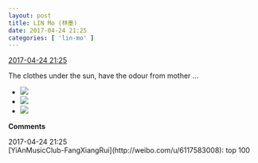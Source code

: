 ```yaml
---
layout: post
title: LIN Mo (林墨)
date: 2017-04-24 21:25
categories: [ 'lin-mo' ]
---
```


<div class="weibo-info">
  <a href="http://weibo.com/6108312042/F04rpCzrj">2017-04-24 21:25</a>
</div>

The clothes under the sun, have the odour from mother …

<!-- more -->

<ul class="weibo-pic-list-1">
  <li class="weibo-pic">
    <a href="http://wx3.sinaimg.cn/mw690/006FnQZYgy1fey35s3tp2j32c0340hdu.jpg"><img src="http://wx3.sinaimg.cn/thumb150/006FnQZYgy1fey35s3tp2j32c0340hdu.jpg" /></a>
  </li>
  <li class="weibo-pic">
    <a href="http://wx1.sinaimg.cn/mw690/006FnQZYgy1fey35v9co4j32c0340x6p.jpg"><img src="http://wx1.sinaimg.cn/thumb150/006FnQZYgy1fey35v9co4j32c0340x6p.jpg" /></a>
  </li>
  <li class="weibo-pic">
    <a href="http://wx2.sinaimg.cn/mw690/006FnQZYgy1fey35ogbxej32c02c0hdt.jpg"><img src="http://wx2.sinaimg.cn/thumb150/006FnQZYgy1fey35ogbxej32c02c0hdt.jpg" /></a>
  </li>
</ul>

**Comments**

<div class="weibo-info">2017-04-24 21:25</div>
[YiAnMusicClub-FangXiangRui](http://weibo.com/u/6117583008): top 100
